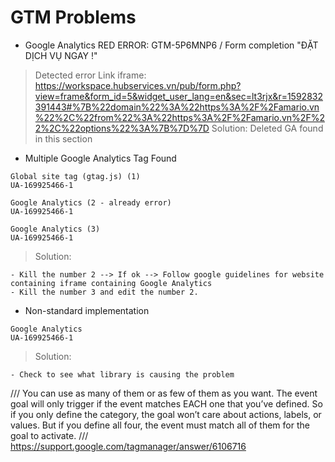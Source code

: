 # GTM Problems

- Google Analytics RED ERROR: GTM-5P6MNP6 / Form completion "ĐẶT DỊCH VỤ NGAY !"

> Detected error
> Link iframe: https://workspace.hubservices.vn/pub/form.php?view=frame&form_id=5&widget_user_lang=en&sec=lt3rjx&r=1592832391443#%7B%22domain%22%3A%22https%3A%2F%2Famario.vn%22%2C%22from%22%3A%22https%3A%2F%2Famario.vn%2F%22%2C%22options%22%3A%7B%7D%7D
> Solution: Deleted GA found in this section

- Multiple Google Analytics Tag Found

```
Global site tag (gtag.js) (1)
UA-169925466-1
```

```
Google Analytics (2 - already error)
UA-169925466-1
```

```
Google Analytics (3)
UA-169925466-1
```

> Solution:

    - Kill the number 2 --> If ok --> Follow google guidelines for website containing iframe containing Google Analytics
    - Kill the number 3 and edit the number 2.

- Non-standard implementation

```
Google Analytics
UA-169925466-1
```

> Solution:

    - Check to see what library is causing the problem


/// You can use as many of them or as few of them as you want. The event goal will only trigger if the event matches EACH one that you’ve defined. So if you only define the category, the goal won’t care about actions, labels, or values. But if you define all four, the event must match all of them for the goal to activate.
/// https://support.google.com/tagmanager/answer/6106716